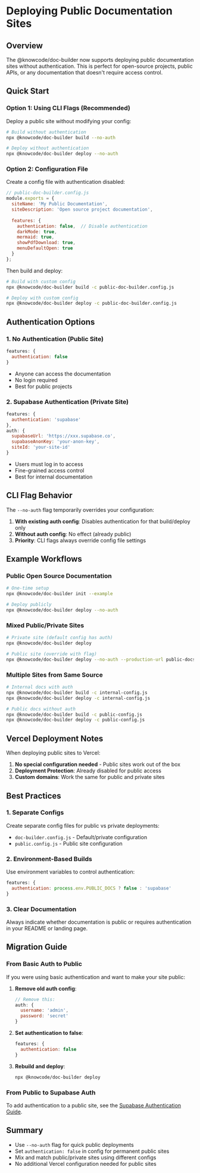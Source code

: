 # Deploying Public Documentation Sites

## Overview

The @knowcode/doc-builder now supports deploying public documentation sites without authentication. This is perfect for open-source projects, public APIs, or any documentation that doesn't require access control.

## Quick Start

### Option 1: Using CLI Flags (Recommended)

Deploy a public site without modifying your config:

```bash
# Build without authentication
npx @knowcode/doc-builder build --no-auth

# Deploy without authentication
npx @knowcode/doc-builder deploy --no-auth
```

### Option 2: Configuration File

Create a config file with authentication disabled:

```javascript
// public-doc-builder.config.js
module.exports = {
  siteName: 'My Public Documentation',
  siteDescription: 'Open source project documentation',
  
  features: {
    authentication: false,  // Disable authentication
    darkMode: true,
    mermaid: true,
    showPdfDownload: true,
    menuDefaultOpen: true
  }
};
```

Then build and deploy:

```bash
# Build with custom config
npx @knowcode/doc-builder build -c public-doc-builder.config.js

# Deploy with custom config
npx @knowcode/doc-builder deploy -c public-doc-builder.config.js
```

## Authentication Options

### 1. No Authentication (Public Site)
```javascript
features: {
  authentication: false
}
```
- Anyone can access the documentation
- No login required
- Best for public projects

### 2. Supabase Authentication (Private Site)
```javascript
features: {
  authentication: 'supabase'
},
auth: {
  supabaseUrl: 'https://xxx.supabase.co',
  supabaseAnonKey: 'your-anon-key',
  siteId: 'your-site-id'
}
```
- Users must log in to access
- Fine-grained access control
- Best for internal documentation

## CLI Flag Behavior

The `--no-auth` flag temporarily overrides your configuration:

1. **With existing auth config**: Disables authentication for that build/deploy only
2. **Without auth config**: No effect (already public)
3. **Priority**: CLI flags always override config file settings

## Example Workflows

### Public Open Source Documentation
```bash
# One-time setup
npx @knowcode/doc-builder init --example

# Deploy publicly
npx @knowcode/doc-builder deploy --no-auth
```

### Mixed Public/Private Sites
```bash
# Private site (default config has auth)
npx @knowcode/doc-builder deploy

# Public site (override with flag)
npx @knowcode/doc-builder deploy --no-auth --production-url public-docs.example.com
```

### Multiple Sites from Same Source
```bash
# Internal docs with auth
npx @knowcode/doc-builder build -c internal-config.js
npx @knowcode/doc-builder deploy -c internal-config.js

# Public docs without auth
npx @knowcode/doc-builder build -c public-config.js
npx @knowcode/doc-builder deploy -c public-config.js
```

## Vercel Deployment Notes

When deploying public sites to Vercel:

1. **No special configuration needed** - Public sites work out of the box
2. **Deployment Protection**: Already disabled for public access
3. **Custom domains**: Work the same for public and private sites

## Best Practices

### 1. Separate Configs
Create separate config files for public vs private deployments:
- `doc-builder.config.js` - Default/private configuration
- `public.config.js` - Public site configuration

### 2. Environment-Based Builds
Use environment variables to control authentication:
```javascript
features: {
  authentication: process.env.PUBLIC_DOCS ? false : 'supabase'
}
```

### 3. Clear Documentation
Always indicate whether documentation is public or requires authentication in your README or landing page.

## Migration Guide

### From Basic Auth to Public
If you were using basic authentication and want to make your site public:

1. **Remove old auth config**:
   ```javascript
   // Remove this:
   auth: {
     username: 'admin',
     password: 'secret'
   }
   ```

2. **Set authentication to false**:
   ```javascript
   features: {
     authentication: false
   }
   ```

3. **Rebuild and deploy**:
   ```bash
   npx @knowcode/doc-builder deploy
   ```

### From Public to Supabase Auth
To add authentication to a public site, see the [Supabase Authentication Guide](./supabase-auth-setup.md).

## Summary

- Use `--no-auth` flag for quick public deployments
- Set `authentication: false` in config for permanent public sites
- Mix and match public/private sites using different configs
- No additional Vercel configuration needed for public sites